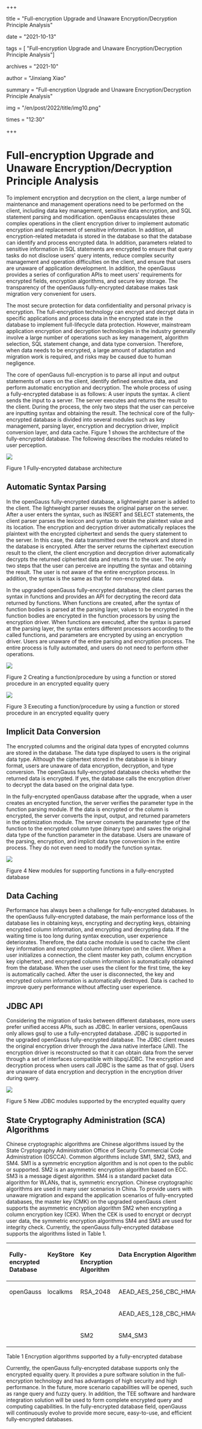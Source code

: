 +++

title = "Full-encryption Upgrade and Unaware Encryption/Decryption Principle Analysis"

date = "2021-10-13"

tags = \[ "Full-encryption Upgrade and Unaware Encryption/Decryption Principle Analysis"\]

archives = "2021-10"

author = "Jinxiang Xiao"

summary = "Full-encryption Upgrade and Unaware Encryption/Decryption Principle Analysis"

img = "/en/post/2022/title/img10.png"

times = "12:30"

+++

# Full-encryption Upgrade and Unaware Encryption/Decryption Principle Analysis<a name="ZH-CN_TOPIC_0000001251226657"></a>

To implement encryption and decryption on the client, a large number of maintenance and management operations need to be performed on the client, including data key management, sensitive data encryption, and SQL statement parsing and modification. openGauss encapsulates these complex operations in the client encryption driver to implement automatic encryption and replacement of sensitive information. In addition, all encryption-related metadata is stored in the database so that the database can identify and process encrypted data. In addition, parameters related to sensitive information in SQL statements are encrypted to ensure that query tasks do not disclose users' query intents, reduce complex security management and operation difficulties on the client, and ensure that users are unaware of application development. In addition, the openGauss provides a series of configuration APIs to meet users' requirements for encrypted fields, encryption algorithms, and secure key storage. The transparency of the openGauss fully-encrypted database makes task migration very convenient for users.

The most secure protection for data confidentiality and personal privacy is encryption. The full-encryption technology can encrypt and decrypt data in specific applications and process data in the encrypted state in the database to implement full-lifecycle data protection. However, mainstream application encryption and decryption technologies in the industry generally involve a large number of operations such as key management, algorithm selection, SQL statement change, and data type conversion. Therefore, when data needs to be encrypted, a large amount of adaptation and migration work is required, and risks may be caused due to human negligence.

The core of openGauss full-encryption is to parse all input and output statements of users on the client, identify defined sensitive data, and perform automatic encryption and decryption. The whole process of using a fully-encrypted database is as follows: A user inputs the syntax. A client sends the input to a server. The server executes and returns the result to the client. During the process, the only two steps that the user can perceive are inputting syntax and obtaining the result. The technical core of the fully-encrypted database is divided into several modules such as key management, parsing layer, encryption and decryption driver, implicit conversion layer, and data cache. Figure 1 shows the architecture of the fully-encrypted database. The following describes the modules related to user perception.

![](figures/28.png)

Figure 1 Fully-encrypted database architecture

## Automatic Syntax Parsing<a name="section12201016103619"></a>

In the openGauss fully-encrypted database, a lightweight parser is added to the client. The lightweight parser reuses the original parser on the server. After a user enters the syntax, such as INSERT and SELECT statements, the client parser parses the lexicon and syntax to obtain the plaintext value and its location. The encryption and decryption driver automatically replaces the plaintext with the encrypted ciphertext and sends the query statement to the server. In this case, the data transmitted over the network and stored in the database is encrypted. After the server returns the ciphertext execution result to the client, the client encryption and decryption driver automatically decrypts the returned ciphertext data and returns it to the user. The only two steps that the user can perceive are inputting the syntax and obtaining the result. The user is not aware of the entire encryption process. In addition, the syntax is the same as that for non-encrypted data.

In the upgraded openGauss fully-encrypted database, the client parses the syntax in functions and provides an API for decrypting the record data returned by functions. When functions are created, after the syntax of function bodies is parsed at the parsing layer, values to be encrypted in the function bodies are encrypted in the function processors by using the encryption driver. When functions are executed, after the syntax is parsed at the parsing layer, the syntax enters different processors according to the called functions, and parameters are encrypted by using an encryption driver. Users are unaware of the entire parsing and encryption process. The entire process is fully automated, and users do not need to perform other operations.

![](figures/282.png)

Figure 2 Creating a function/procedure by using a function or stored procedure in an encrypted equality query

![](figures/283.png)

Figure 3 Executing a function/procedure by using a function or stored procedure in an encrypted equality query

## Implicit Data Conversion<a name="section351315577365"></a>

The encrypted columns and the original data types of encrypted columns are stored in the database. The data type displayed to users is the original data type. Although the ciphertext stored in the database is in binary format, users are unaware of data encryption, decryption, and type conversion. The openGauss fully-encrypted database checks whether the returned data is encrypted. If yes, the database calls the encryption driver to decrypt the data based on the original data type.

In the fully-encrypted openGauss database after the upgrade, when a user creates an encrypted function, the server verifies the parameter type in the function parsing module. If the data is encrypted or the column is encrypted, the server converts the input, output, and returned parameters in the optimization module. The server converts the parameter type of the function to the encrypted column type \(binary type\) and saves the original data type of the function parameter in the database. Users are unaware of the parsing, encryption, and implicit data type conversion in the entire process. They do not even need to modify the function syntax.

![](figures/284.png)

Figure 4 New modules for supporting functions in a fully-encrypted database

## Data Caching<a name="section19929458373"></a>

Performance has always been a challenge for fully-encrypted databases. In the openGauss fully-encrypted database, the main performance loss of the database lies in obtaining keys, encrypting and decrypting keys, obtaining encrypted column information, and encrypting and decrypting data. If the waiting time is too long during syntax execution, user experience deteriorates. Therefore, the data cache module is used to cache the client key information and encrypted column information on the client. When a user initializes a connection, the client master key path, column encryption key ciphertext, and encrypted column information is automatically obtained from the database. When the user uses the client for the first time, the key is automatically cached. After the user is disconnected, the key and encrypted column information is automatically destroyed. Data is cached to improve query performance without affecting user experience.

## JDBC API<a name="section5521413173720"></a>

Considering the migration of tasks between different databases, more users prefer unified access APIs, such as JDBC. In earlier versions, openGauss only allows gsql to use a fully-encrypted database. JDBC is supported in the upgraded openGauss fully-encrypted database. The JDBC client reuses the original encryption driver through the Java native interface \(JNI\). The encryption driver is reconstructed so that it can obtain data from the server through a set of interfaces compatible with libpq/JDBC. The encryption and decryption process when users call JDBC is the same as that of gsql. Users are unaware of data encryption and decryption in the encryption driver during query.

![](figures/285.png)

Figure 5 New JDBC modules supported by the encrypted equality query

## State Cryptography Administration \(SCA\) Algorithms<a name="section111661827163719"></a>

Chinese cryptographic algorithms are Chinese algorithms issued by the State Cryptography Administration Office of Security Commercial Code Administration \(OSCCA\). Common algorithms include SM1, SM2, SM3, and SM4. SM1 is a symmetric encryption algorithm and is not open to the public or supported. SM2 is an asymmetric encryption algorithm based on ECC. SM3 is a message digest algorithm. SM4 is a standard packet data algorithm for WLANs, that is, symmetric encryption. Chinese cryptographic algorithms are used in many user scenarios in China. To provide users with unaware migration and expand the application scenarios of fully-encrypted databases, the master key \(CMK\) on the upgraded openGauss client supports the asymmetric encryption algorithm SM2 when encrypting a column encryption key \(CEK\). When the CEK is used to encrypt or decrypt user data, the symmetric encryption algorithms SM4 and SM3 are used for integrity check. Currently, the openGauss fully-encrypted database supports the algorithms listed in Table 1.

<a name="table1050165217327"></a>
<table><thead align="left"><tr id="row869018537321"><th class="cellrowborder" valign="top" width="18.84%" id="mcps1.1.5.1.1"><p id="p4690185323212"><a name="p4690185323212"></a><a name="p4690185323212"></a>Fully-encrypted Database</p>
</th>
<th class="cellrowborder" valign="top" width="13.77%" id="mcps1.1.5.1.2"><p id="p7690053133217"><a name="p7690053133217"></a><a name="p7690053133217"></a>KeyStore</p>
</th>
<th class="cellrowborder" valign="top" width="20.11%" id="mcps1.1.5.1.3"><p id="p1690155323219"><a name="p1690155323219"></a><a name="p1690155323219"></a>Key Encryption Algorithm</p>
</th>
<th class="cellrowborder" valign="top" width="47.28%" id="mcps1.1.5.1.4"><p id="p96901653143219"><a name="p96901653143219"></a><a name="p96901653143219"></a>Data Encryption Algorithm</p>
</th>
</tr>
</thead>
<tbody><tr id="row18690195383212"><td class="cellrowborder" rowspan="3" valign="top" width="18.84%" headers="mcps1.1.5.1.1 "><p id="p6690115373211"><a name="p6690115373211"></a><a name="p6690115373211"></a>openGauss</p>
</td>
<td class="cellrowborder" rowspan="3" valign="top" width="13.77%" headers="mcps1.1.5.1.2 "><p id="p869055323213"><a name="p869055323213"></a><a name="p869055323213"></a>localkms</p>
</td>
<td class="cellrowborder" rowspan="2" valign="top" width="20.11%" headers="mcps1.1.5.1.3 "><p id="p14690205353212"><a name="p14690205353212"></a><a name="p14690205353212"></a>RSA_2048</p>
</td>
<td class="cellrowborder" valign="top" width="47.28%" headers="mcps1.1.5.1.4 "><p id="p969025315322"><a name="p969025315322"></a><a name="p969025315322"></a>AEAD_AES_256_CBC_HMAC_SHA_256</p>
</td>
</tr>
<tr id="row1669020532329"><td class="cellrowborder" valign="top" headers="mcps1.1.5.1.1 "><p id="p06901537328"><a name="p06901537328"></a><a name="p06901537328"></a>AEAD_AES_128_CBC_HMAC_SHA_256</p>
</td>
</tr>
<tr id="row196901539326"><td class="cellrowborder" valign="top" headers="mcps1.1.5.1.1 "><p id="p14691953153215"><a name="p14691953153215"></a><a name="p14691953153215"></a>SM2</p>
</td>
<td class="cellrowborder" valign="top" headers="mcps1.1.5.1.2 "><p id="p1569175316324"><a name="p1569175316324"></a><a name="p1569175316324"></a>SM4_SM3</p>
</td>
</tr>
</tbody>
</table>

Table 1 Encryption algorithms supported by a fully-encrypted database

Currently, the openGauss fully-encrypted database supports only the encrypted equality query. It provides a pure software solution in the full-encryption technology and has advantages of high security and high performance. In the future, more scenario capabilities will be opened, such as range query and fuzzy query. In addition, the TEE software and hardware integration solution will be used to form complete encrypted query and computing capabilities. In the fully-encrypted database field, openGauss will continuously evolve to provide more secure, easy-to-use, and efficient fully-encrypted databases.

